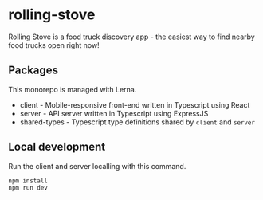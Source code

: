 # rolling-stove

Rolling Stove is a food truck discovery app - the easiest way to find nearby food trucks open right now!

## Packages

This monorepo is managed with Lerna.

* client - Mobile-responsive front-end written in Typescript using React
* server - API server written in Typescript using ExpressJS
* shared-types - Typescript type definitions shared by `client` and `server`

## Local development

Run the client and server localling with this command.

```
npm install
npm run dev
```